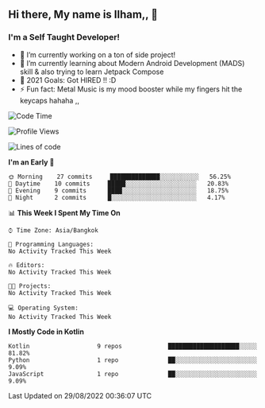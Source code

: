 ## Hi there, My name is Ilham,, 👋


### I'm a Self Taught Developer!
- 🔭 I’m currently working on a ton of side project!
- 🌱 I’m currently learning about Modern Android Development (MADS) skill & also trying to learn Jetpack Compose
- 🥅 2021 Goals: Got HIRED !! :D
- ⚡ Fun fact: Metal Music is my mood booster while my fingers hit the keycaps hahaha  ,,



<!--START_SECTION:waka-->
![Code Time](http://img.shields.io/badge/Code%20Time-102%20hrs%2033%20mins-blue)

![Profile Views](http://img.shields.io/badge/Profile%20Views-0-blue)

![Lines of code](https://img.shields.io/badge/From%20Hello%20World%20I%27ve%20Written-380%20Thousand%20lines%20of%20code-blue)

**I'm an Early 🐤** 

```text
🌞 Morning    27 commits     ██████████████░░░░░░░░░░░   56.25% 
🌆 Daytime    10 commits     █████░░░░░░░░░░░░░░░░░░░░   20.83% 
🌃 Evening    9 commits      ████░░░░░░░░░░░░░░░░░░░░░   18.75% 
🌙 Night      2 commits      █░░░░░░░░░░░░░░░░░░░░░░░░   4.17%

```


📊 **This Week I Spent My Time On** 

```text
⌚︎ Time Zone: Asia/Bangkok

💬 Programming Languages: 
No Activity Tracked This Week

🔥 Editors: 
No Activity Tracked This Week

🐱‍💻 Projects: 
No Activity Tracked This Week

💻 Operating System: 
No Activity Tracked This Week

```

**I Mostly Code in Kotlin** 

```text
Kotlin                   9 repos             ████████████████████░░░░░   81.82% 
Python                   1 repo              ██░░░░░░░░░░░░░░░░░░░░░░░   9.09% 
JavaScript               1 repo              ██░░░░░░░░░░░░░░░░░░░░░░░   9.09%

```



 Last Updated on 29/08/2022 00:36:07 UTC
<!--END_SECTION:waka-->
